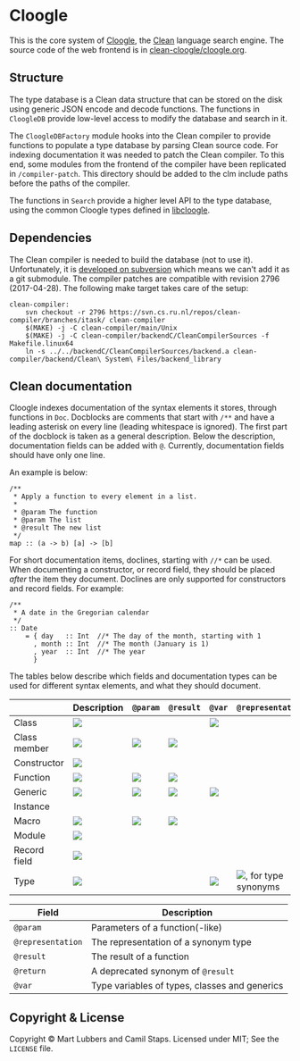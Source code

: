 # Cloogle

This is the core system of [Cloogle][], the [Clean][] language search engine.
The source code of the web frontend is in
[clean-cloogle/cloogle.org](https://github.com/clean-cloogle/cloogle.org).

## Structure
The type database is a Clean data structure that can be stored on the disk
using generic JSON encode and decode functions. The functions in `CloogleDB`
provide low-level access to modify the database and search in it.

The `CloogleDBFactory` module hooks into the Clean compiler to provide
functions to populate a type database by parsing Clean source code. For
indexing documentation it was needed to patch the Clean compiler. To this end,
some modules from the frontend of the compiler have been replicated in
`/compiler-patch`. This directory should be added to the clm include paths
before the paths of the compiler.

The functions in `Search` provide a higher level API to the type database,
using the common Cloogle types defined in
[libcloogle](https://github.com/clean-cloogle/libcloogle).

## Dependencies

The Clean compiler is needed to build the database (not to use it).
Unfortunately, it is [developed on subversion][cocl] which means we can't add
it as a git submodule. The compiler patches are compatible with revision 2796
(2017-04-28). The following make target takes care of the setup:

```make
clean-compiler:
	svn checkout -r 2796 https://svn.cs.ru.nl/repos/clean-compiler/branches/itask/ clean-compiler
	$(MAKE) -j -C clean-compiler/main/Unix
	$(MAKE) -j -C clean-compiler/backendC/CleanCompilerSources -f Makefile.linux64
	ln -s ../../backendC/CleanCompilerSources/backend.a clean-compiler/backend/Clean\ System\ Files/backend_library
```

## Clean documentation
Cloogle indexes documentation of the syntax elements it stores, through
functions in `Doc`. Docblocks are comments that start with `/**` and have a
leading asterisk on every line (leading whitespace is ignored). The first part
of the docblock is taken as a general description. Below the description,
documentation fields can be added with `@`. Currently, documentation fields
should have only one line.

An example is below:

```clean
/**
 * Apply a function to every element in a list.
 *
 * @param The function
 * @param The list
 * @result The new list
 */
map :: (a -> b) [a] -> [b]
```

For short documentation items, doclines, starting with `//*` can be used. When
documenting a constructor, or record field, they should be placed *after* the
item they document. Doclines are only supported for constructors and record
fields. For example:

```clean
/**
 * A date in the Gregorian calendar
 */
:: Date
	= { day   :: Int  //* The day of the month, starting with 1
	  , month :: Int  //* The month (January is 1)
	  , year  :: Int  //* The year
	  }
```

The tables below describe which fields and documentation types can be used for
different syntax elements, and what they should document.

|              | Description | `@param` | `@result` | `@var` | `@representation`
|--------------|-------------|----------|-----------|--------|-------------------
| Class        | ![][y]      |          |           | ![][y] |
| Class member | ![][y]      | ![][y]   | ![][y]    |        |
| Constructor  | ![][y]      |          |           |        |
| Function     | ![][y]      | ![][y]   | ![][y]    |        |
| Generic      | ![][y]      | ![][y]   | ![][y]    | ![][y] |
| Instance     |             |          |           |        |
| Macro        | ![][y]      | ![][y]   | ![][y]    |        |
| Module       | ![][y]      |          |           |        |
| Record field | ![][y]      |          |           |        |
| Type         | ![][y]      |          |           | ![][y] | ![][y], for type synonyms

| Field             | Description
|-------------------|-------------
| `@param`          | Parameters of a function(-like)
| `@representation` | The representation of a synonym type
| `@result`         | The result of a function
| `@return`         | A deprecated synonym of `@result`
| `@var`            | Type variables of types, classes and generics

## Copyright &amp; License
Copyright &copy; Mart Lubbers and Camil Staps.
Licensed under MIT; See the `LICENSE` file.

[Clean]: http://clean.cs.ru.nl
[Cloogle]: https://cloogle.org
[cocl]: https://svn.cs.ru.nl/repos/clean-compiler

[y]: http://i.stack.imgur.com/iro5J.png
